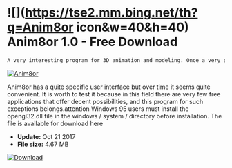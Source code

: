 # ![](https://tse2.mm.bing.net/th?q=Anim8or icon&w=40&h=40) Anim8or 1.0 - Free Download

```sh
A very interesting program for 3D animation and modeling. Once a very popular application, unfortunately now undeveloped, it can be a proposal for beginners who do not have modern equipment.
```
[![Anim8or](https:https://tse4.mm.bing.net/th?id=OIP.J9idvTPvgeCv1FnFrjWOyAHaFL&pid=Api)](https://softexe.net/win/multimedia/graphics-design/anim8or:pRggh.html)

Anim8or has a quite specific user interface but over time it seems quite convenient. It is worth to test it because in this field there are very few free applications that offer decent possibilities, and this program for such exceptions belongs.attention
 Windows 95 users must install the opengl32.dll file in the windows / system / directory before installation. The file is available for download here


- **Update:** Oct 21 2017
- **File size:** 4.67 MB

[![Download](https://cdn.softexe.net/static/img/download.png)](https://softexe.net/win/multimedia/graphics-design/anim8or:pRggh.html)

